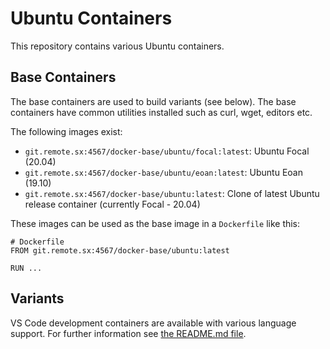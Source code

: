 # Ubuntu Containers

This repository contains various Ubuntu containers.

## Base Containers

The base containers are used to build variants (see below). The base containers have common utilities installed such as curl, wget, editors etc.

The following images exist:

* `git.remote.sx:4567/docker-base/ubuntu/focal:latest`: Ubuntu Focal (20.04)
* `git.remote.sx:4567/docker-base/ubuntu/eoan:latest`: Ubuntu Eoan (19.10)
* `git.remote.sx:4567/docker-base/ubuntu:latest`: Clone of latest Ubuntu release container (currently Focal - 20.04)

These images can be used as the base image in a `Dockerfile` like this:

```
# Dockerfile
FROM git.remote.sx:4567/docker-base/ubuntu:latest

RUN ...
```

## Variants

VS Code development containers are available with various language support. For further information see [the README.md file](/vscode/README.md).
